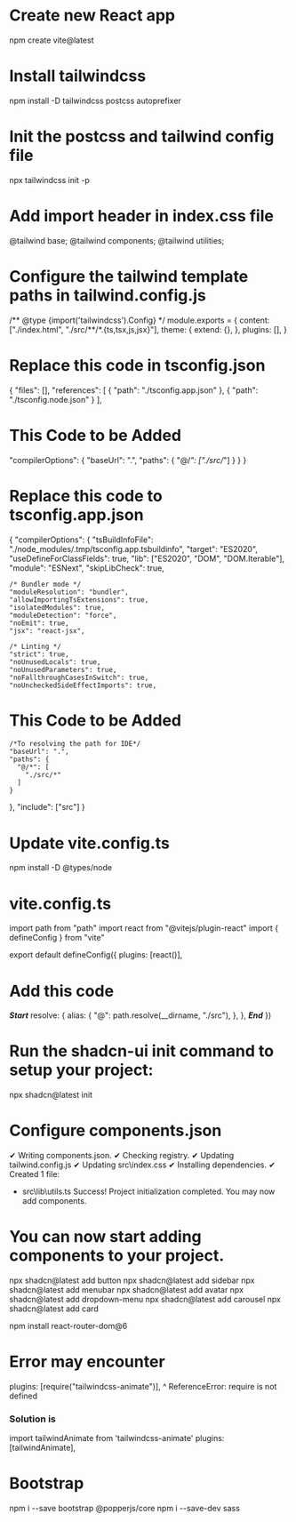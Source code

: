 # Create new React app

npm create vite@latest

# Install tailwindcss

npm install -D tailwindcss postcss autoprefixer

# Init the postcss and tailwind config file

npx tailwindcss init -p

# Add import header in index.css file

@tailwind base;
@tailwind components;
@tailwind utilities;

# Configure the tailwind template paths in tailwind.config.js

/** @type {import('tailwindcss').Config} \*/
module.exports = {
content: ["./index.html", "./src/**/\*.{ts,tsx,js,jsx}"],
theme: {
extend: {},
},
plugins: [],
}

# Replace this code in tsconfig.json

{
"files": [],
"references": [
{ "path": "./tsconfig.app.json" },
{ "path": "./tsconfig.node.json" }
],

# This Code to be Added

"compilerOptions": {
"baseUrl": ".",
"paths": {
"@/_": ["./src/_"]
}
}
}

# Replace this code to tsconfig.app.json

{
"compilerOptions": {
"tsBuildInfoFile": "./node_modules/.tmp/tsconfig.app.tsbuildinfo",
"target": "ES2020",
"useDefineForClassFields": true,
"lib": ["ES2020", "DOM", "DOM.Iterable"],
"module": "ESNext",
"skipLibCheck": true,

    /* Bundler mode */
    "moduleResolution": "bundler",
    "allowImportingTsExtensions": true,
    "isolatedModules": true,
    "moduleDetection": "force",
    "noEmit": true,
    "jsx": "react-jsx",

    /* Linting */
    "strict": true,
    "noUnusedLocals": true,
    "noUnusedParameters": true,
    "noFallthroughCasesInSwitch": true,
    "noUncheckedSideEffectImports": true,

# This Code to be Added

    /*To resolving the path for IDE*/
    "baseUrl": ".",
    "paths": {
      "@/*": [
        "./src/*"
      ]
    }

},
"include": ["src"]
}

# Update vite.config.ts
npm install -D @types/node

# vite.config.ts
import path from "path"
import react from "@vitejs/plugin-react"
import { defineConfig } from "vite"

export default defineConfig({
  plugins: [react()],
  # Add this code
  ***Start***
  resolve: {
    alias: {
      "@": path.resolve(__dirname, "./src"),
    },
  },
   ***End***
})

# Run the shadcn-ui init command to setup your project:
npx shadcn@latest init

# Configure components.json
✔ Writing components.json.
✔ Checking registry.
✔ Updating tailwind.config.js
✔ Updating src\index.css
✔ Installing dependencies.
✔ Created 1 file:
  - src\lib\utils.ts
Success! Project initialization completed.
You may now add components.


# You can now start adding components to your project.
npx shadcn@latest add button
npx shadcn@latest add sidebar
npx shadcn@latest add menubar
npx shadcn@latest add avatar
npx shadcn@latest add dropdown-menu
npx shadcn@latest add carousel
npx shadcn@latest add card

npm install react-router-dom@6

# Error may encounter
plugins: [require("tailwindcss-animate")],
          ^
ReferenceError: require is not defined

### Solution is 
import tailwindAnimate from 'tailwindcss-animate'
  plugins: [tailwindAnimate],



# Bootstrap
npm i --save bootstrap @popperjs/core
npm i --save-dev sass